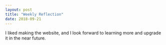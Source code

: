 ```yaml
---
layout: post
title: "Weekly Reflection"
date: 2018-09-21
---
```


I liked making the website, and I look forward to learning more and upgrade it in the near future.
